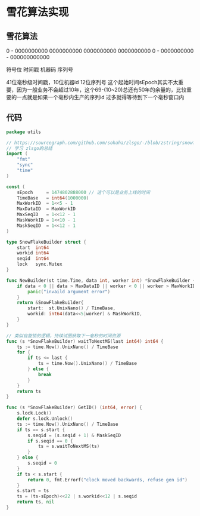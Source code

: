 # 雪花算法实现

## 雪花算法
0     - 0000000000 0000000000 0000000000 0000000000 0 - 0000000000 - 000000000000

符号位               时间戳                                   机器码         序列号

41位毫秒级时间戳，10位机器id  12位序列号
这个起始时间sEpoch其实不太重要，因为一般业务不会超过10年，这个69-(10~20)总还有50年的余量的，比较重要的一点就是如果一个毫秒内生产的序列id 过多就得等待到下一个毫秒窗口内


## 代码

```go
package utils

// https://sourcegraph.com/github.com/sohaha/zlsgo/-/blob/zstring/snowflake.go
// 学习 zlsgo的总结
import (
	"fmt"
	"sync"
	"time"
)

const (
	sEpoch     = 1474802888000 // 这个可以是业务上线的时间
	TimeBase   = int64(1000000)
	MaxWorkID  = 1<<5 - 1
	MaxDataID  = MaxWorkID
	MaxSeqID   = 1<<12 - 1
	MaskWorkID = 1<<10 - 1
	MaskSeqID  = 1<<12 - 1
)

type SnowFlakeBuilder struct {
	start  int64
	workid int64
	seqid  int64
	lock   sync.Mutex
}

func NewBuilder(st time.Time, data int, worker int) *SnowFlakeBuilder {
	if data < 0 || data > MaxDataID || worker < 0 || worker > MaxWorkID || st.After(time.Now()) {
		panic("invaild argument error")
	}
	return &SnowFlakeBuilder{
		start:  st.UnixNano() / TimeBase,
		workid: int64(data<<5|worker) & MaskWorkID,
	}
}

// 类似自旋锁的逻辑，持续试图获取下一毫秒的时间资源
func (s *SnowFlakeBuilder) waitToNextMS(last int64) int64 {
	ts := time.Now().UnixNano() / TimeBase
	for {
		if ts <= last {
			ts = time.Now().UnixNano() / TimeBase
		} else {
			break
		}
	}
	return ts
}

func (s *SnowFlakeBuilder) GetID() (int64, error) {
	s.lock.Lock()
	defer s.lock.Unlock()
	ts := time.Now().UnixNano() / TimeBase
	if ts == s.start {
		s.seqid = (s.seqid + 1) & MaskSeqID
		if s.seqid == 0 {
			ts = s.waitToNextMS(ts)
		}
	} else {
		s.seqid = 0
	}
	if ts < s.start {
		return 0, fmt.Errorf("clock moved backwards, refuse gen id")
	}
	s.start = ts
	ts = (ts-sEpoch)<<22 | s.workid<<12 | s.seqid
	return ts, nil
}
```